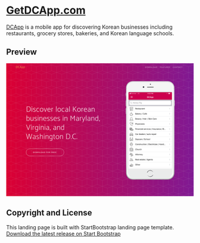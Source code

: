 # [GetDCApp.com](https://www.getdcapp.com)

[DCApp](https://www.getdcapp.com) is a mobile app for discovering Korean businesses including restaurants, grocery stores, bakeries, and Korean language schools.

## Preview

[![DCApp Landing page](https://github.com/seongbae/getdcapp.com/blob/master/img/page-preview.png)](https://www.getdcapp.com)

## Copyright and License

This landing page is built with StartBootstrap landing page template. [Download the latest release on Start Bootstrap](https://startbootstrap.com/template-overviews/new-age/)
